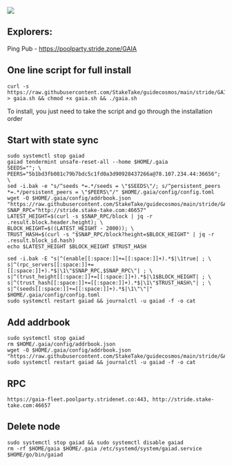 ![](https://i.yapx.ru/RTuEU.jpg)

## Explorers:
Ping Pub - https://poolparty.stride.zone/GAIA
## One line script for full install
```
curl -s https://raw.githubusercontent.com/StakeTake/guidecosmos/main/stride/GAIA/gaia > gaia.sh && chmod +x gaia.sh && ./gaia.sh
```
To install, you just need to take the script and go through the installation order
## Start with state sync
```
sudo systemctl stop gaiad
gaiad tendermint unsafe-reset-all --home $HOME/.gaia
SEEDS=""; \
PEERS="5b1bd3fb081c79b7bdc5c1fd0a3d90928437266a@78.107.234.44:36656"; \
sed -i.bak -e "s/^seeds *=.*/seeds = \"$SEEDS\"/; s/^persistent_peers *=.*/persistent_peers = \"$PEERS\"/" $HOME/.gaia/config/config.toml
wget -O $HOME/.gaia/config/addrbook.json "https://raw.githubusercontent.com/StakeTake/guidecosmos/main/stride/GAIA/addrbook.json"
SNAP_RPC="http://stride.stake-take.com:46657"
LATEST_HEIGHT=$(curl -s $SNAP_RPC/block | jq -r .result.block.header.height); \
BLOCK_HEIGHT=$((LATEST_HEIGHT - 2000)); \
TRUST_HASH=$(curl -s "$SNAP_RPC/block?height=$BLOCK_HEIGHT" | jq -r .result.block_id.hash)
echo $LATEST_HEIGHT $BLOCK_HEIGHT $TRUST_HASH

sed -i.bak -E "s|^(enable[[:space:]]+=[[:space:]]+).*$|\1true| ; \
s|^(rpc_servers[[:space:]]+=[[:space:]]+).*$|\1\"$SNAP_RPC,$SNAP_RPC\"| ; \
s|^(trust_height[[:space:]]+=[[:space:]]+).*$|\1$BLOCK_HEIGHT| ; \
s|^(trust_hash[[:space:]]+=[[:space:]]+).*$|\1\"$TRUST_HASH\"| ; \
s|^(seeds[[:space:]]+=[[:space:]]+).*$|\1\"\"|" $HOME/.gaia/config/config.toml
sudo systemctl restart gaiad && journalctl -u gaiad -f -o cat
```
## Add addrbook
```
sudo systemctl stop gaiad
rm $HOME/.gaia/config/addrbook.json
wget -O $HOME/.gaia/config/addrbook.json "https://raw.githubusercontent.com/StakeTake/guidecosmos/main/stride/GAIA/addrbook.json"
sudo systemctl restart gaiad && journalctl -u gaiad -f -o cat
```
## RPC
```
https://gaia-fleet.poolparty.stridenet.co:443, http://stride.stake-take.com:46657
```
## Delete node
```
sudo systemctl stop gaiad && sudo systemctl disable gaiad
rm -rf $HOME/gaia $HOME/.gaia /etc/systemd/system/gaiad.service $HOME/go/bin/gaiad
```

